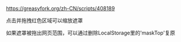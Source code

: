 https://greasyfork.org/zh-CN/scripts/408189

点击并拖拽红色区域可以缩放遮罩

如果遮罩被拖出网页范围，可以通过删除LocalStorage里的'maskTop'复原







